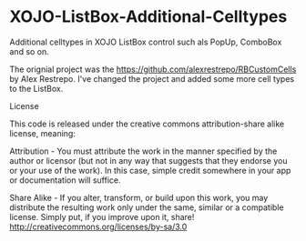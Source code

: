 # XOJO-ListBox-Additional-Celltypes
Additional celltypes in XOJO ListBox control such als PopUp, ComboBox and so on.

The orignial project was the https://github.com/alexrestrepo/RBCustomCells by Alex Restrepo.
I've changed the project and added some more cell types to the ListBox.

License

This code is released under the creative commons attribution-share alike license, meaning:

Attribution - You must attribute the work in the manner specified by the author or licensor (but not in any way that suggests that they endorse you or your use of the work). In this case, simple credit somewhere in your app or documentation will suffice.

Share Alike - If you alter, transform, or build upon this work, you may distribute the resulting work only under the same, similar or a compatible license. Simply put, if you improve upon it, share! http://creativecommons.org/licenses/by-sa/3.0
